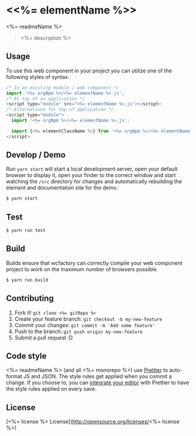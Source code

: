 # &lt;<%= elementName %>&gt;

<%= readmeName %>
> <%= description %>

## Usage
To use this web component in your project you can utilize one of the following styles of syntax.

```js
/* In an existing module / web component */
import '<%= orgNpm %>/<%= elementName %>.js';
/* At top of an application */
<script type="module" src="<%= elementName %>.js"></script>
/* Alternatives for top of application */
<script type="module">
  import '<%= orgNpm %>/<%= elementName %>.js';

  import {<%= elementClassName %>} from '<%= orgNpm %>/<%= elementName %>';
</script>
```

## Develop / Demo
Run `yarn start` will start a local development server, open your default browser to display it, open your finder to the correct window and start watching the `/src` directory for changes and automatically rebuilding the element and documentation site for the demo.
```bash
$ yarn start
```

## Test

```bash
$ yarn run test
```

## Build
Builds ensure that wcfactory can correctly compile your web component project to
work on the maximum number of browsers possible.
```bash
$ yarn run build
```

## Contributing

1. Fork it! `git clone <%= gitRepo %>`
2. Create your feature branch: `git checkout -b my-new-feature`
3. Commit your changes: `git commit -m 'Add some feature'`
4. Push to the branch: `git push origin my-new-feature`
5. Submit a pull request :D

## Code style

<%= readmeName %> (and all <%= monorepo %>) use [Prettier][prettier] to auto-format JS and JSON.  The style rules get applied when you commit a change.  If you choose to, you can [integrate your editor][prettier-ed] with Prettier to have the style rules applied on every save.

[prettier]: https://github.com/prettier/prettier/
[prettier-ed]: https://github.com/prettier/prettier/#editor-integration
[polyserve]: https://github.com/Polymer/polyserve
[web-component-tester]: https://github.com/Polymer/web-component-tester

## License
[<%= license %> License](http://opensource.org/licenses/<%= license %>)